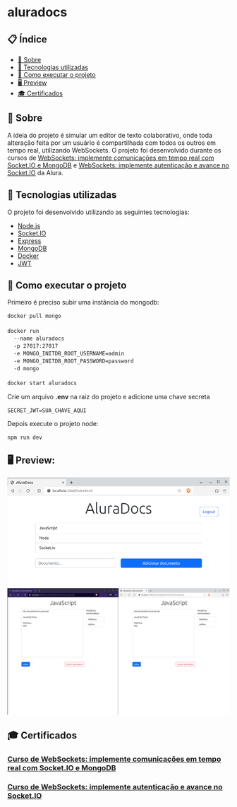 # aluradocs

## 📋 Índice
- [📖 Sobre](#-Sobre)
- [🚀 Tecnologias utilizadas](#-Tecnologias-utilizadas)
- [📌 Como executar o projeto](#-Como-executar-o-projeto)
- [🖥 Preview](#-Preview)
- [🎓 Certificados](#-Certificados)

## 📖 Sobre
A ideia do projeto é simular um editor de texto colaborativo, onde toda alteração feita por um usuário é compartilhada com todos os outros em tempo real, utilizando WebSockets. O projeto foi desenvolvido durante os cursos de [WebSockets: implemente comunicações em tempo real com Socket.IO e MongoDB](https://cursos.alura.com.br/course/websockets-comunicacoes-tempo-real-socket-io-mongodb) e [WebSockets: implemente autenticação e avance no Socket.IO](https://cursos.alura.com.br/course/websockets-implemente-autenticacao-avance-socket-io) da Alura.

## 🚀 Tecnologias utilizadas
O projeto foi desenvolvido utilizando as seguintes tecnologias:

- [Node.js](https://nodejs.org/en)
- [Socket.IO](https://socket.io/)
- [Express](https://expressjs.com/)
- [MongoDB](https://www.mongodb.com/pt-br)
- [Docker](https://www.docker.com/)
- [JWT](https://jwt.io/)

## 📌 Como executar o projeto

Primeiro é preciso subir uma instância do mongodb:

```bash
docker pull mongo

docker run
  --name aluradocs
  -p 27017:27017
  -e MONGO_INITDB_ROOT_USERNAME=admin
  -e MONGO_INITDB_ROOT_PASSWORD=password
  -d mongo

docker start aluradocs
```
Crie um arquivo **.env** na raiz do projeto e adicione uma chave secreta
```env
SECRET_JWT=SUA_CHAVE_AQUI
```

Depois execute o projeto node:
```bash
npm run dev
```

## 🖥 Preview:
<p align="center">
  <img src="screenshot03.png" title="screenshot" alt="screenshot do jogo">
  <img src="screenshot04.png" title="screenshot" alt="screenshot do jogo">
</p>

## 🎓 Certificados
### [Curso de WebSockets: implemente comunicações em tempo real com Socket.IO e MongoDB](https://cursos.alura.com.br/certificate/6ce6e460-246e-4dd0-b8b1-44171de391cb?lang=pt_BR)
### [Curso de WebSockets: implemente autenticação e avance no Socket.IO](https://cursos.alura.com.br/certificate/7264471b-76c3-456b-ab91-316771b66deb?lang=pt_BR)
